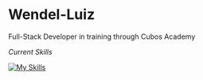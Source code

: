 # Wendel-Luiz

Full-Stack Developer in training through Cubos Academy

*Current Skills*

[![My Skills](https://skillicons.dev/icons?i=nodejs,css,html,js)](https://skillicons.dev)
